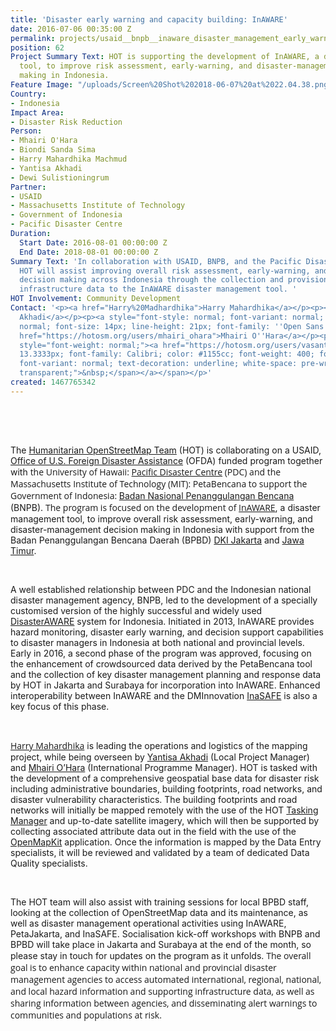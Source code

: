 ```yaml
---
title: 'Disaster early warning and capacity building: InAWARE'
date: 2016-07-06 00:35:00 Z
permalink: projects/usaid__bnpb__inaware_disaster_management_early_warning_and_decision_support_capacity_enhancement_project_in_indonesia
position: 62
Project Summary Text: HOT is supporting the development of InAWARE, a disaster management
  tool, to improve risk assessment, early-warning, and disaster-management decision
  making in Indonesia.
Feature Image: "/uploads/Screen%20Shot%202018-06-07%20at%2022.04.38.png"
Country:
- Indonesia
Impact Area:
- Disaster Risk Reduction
Person:
- Mhairi O'Hara
- Biondi Sanda Sima
- Harry Mahardhika Machmud
- Yantisa Akhadi
- Dewi Sulistioningrum
Partner:
- USAID
- Massachusetts Institute of Technology
- Government of Indonesia
- Pacific Disaster Centre
Duration:
  Start Date: 2016-08-01 00:00:00 Z
  End Date: 2018-08-01 00:00:00 Z
Summary Text: 'In collaboration with USAID, BNPB, and the Pacific Disaster Centre,
  HOT will assist improving overall risk assessment, early-warning, and disaster-management
  decision making across Indonesia through the collection and provision of supporting
  infrastructure data to the InAWARE disaster management tool. '
HOT Involvement: Community Development
Contact: '<p><a href="Harry%20Madhardhika">Harry Mahardhika</a></p><p><a href="https://hotosm.org/users/iyan">Yantisa
  Akhadi</a></p><p><a style="font-style: normal; font-variant: normal; font-weight:
  normal; font-size: 14px; line-height: 21px; font-family: ''Open Sans'', Arial, sans-serif;"
  href="https://hotosm.org/users/mhairi_ohara">Mhairi O''Hara</a></p><p><span id="docs-internal-guid-5b0146ac-bd95-b3a9-b5e1-d7577b7d9ba3"
  style="font-weight: normal;"><a href="https://hotosm.org/users/vasanthi"><span style="font-size:
  13.3333px; font-family: Calibri; color: #1155cc; font-weight: 400; font-style: normal;
  font-variant: normal; text-decoration: underline; white-space: pre-wrap; background-color:
  transparent;">&nbsp;</span></a></span></p>'
created: 1467765342
---
```


<p><span id="docs-internal-guid-62b2c4d3-2d74-788e-3898-a65299fea496" style="font-weight: normal;"><span style="font-size: 15.3333px; font-family: Calibri; color: #232429; background-color: transparent; font-weight: 400; font-style: normal; font-variant-ligatures: normal; font-variant-caps: normal; white-space: pre-wrap;"> </span></span></p><p> </p><p>The <a href="http://openstreetmap.id/en/" target="_blank">Humanitarian OpenStreetMap Team</a> (HOT) is collaborating on a USAID, <a href="https://www.usaid.gov/who-we-are/organization/bureaus/bureau-democracy-conflict-and-humanitarian-assistance/office-us" target="_blank">Office of U.S. Foreign Disaster Assistance</a> (OFDA) funded program together with <span style="font-family: 'Open Sans', Arial, sans-serif; font-size: 14px; font-style: normal; font-variant-ligatures: normal; font-variant-caps: normal; font-weight: normal;">the University of Hawaii: </span><a style="font-style: normal; font-variant-ligatures: normal; font-variant-caps: normal; font-weight: normal; font-size: 14px; font-family: 'Open Sans', Arial, sans-serif;" href="http://www.pdc.org/" target="_blank">Pacific Disaster Centre</a><span style="font-family: 'Open Sans', Arial, sans-serif; font-size: 14px; font-style: normal; font-variant-ligatures: normal; font-variant-caps: normal; font-weight: normal;"> (PDC) and the Massachusetts Institute of Technology (MIT): PetaBencana to support the Government of Indonesia: </span><a href="http://www.bnpb.go.id/" target="_blank">Badan Nasional Penanggulangan Bencana</a> (BNPB). <span style="font-family: 'Open Sans', Arial, sans-serif; font-size: 14px; font-style: normal; font-variant-ligatures: normal; font-variant-caps: normal; font-weight: normal;">The program is focused on the development of </span><a style="font-family: 'Open Sans', Arial, sans-serif; font-size: 14px; font-style: normal; font-variant-ligatures: normal; font-variant-caps: normal; font-weight: normal;" href="http://inaware.bnpb.go.id/inaware/" target="_blank">InAWARE</a>, a disaster management tool, to improve overall risk assessment, early-warning, and disaster-management decision making in Indonesia with support from the Badan Penanggulangan Bencana Daerah (BPBD) <a href="http://bpbd.jakarta.go.id/" target="_blank">DKI Jakarta</a> and <a href="http://bpbd.jatimprov.go.id/" target="_blank">Jawa Timur</a>.</p><p> </p><p>A well established relationship between PDC and the Indonesian national disaster management agency, BNPB, led to the development of a specially customised version of the highly successful and widely used <a href="http://www.pdc.org/solutions/products/disasteraware/" target="_blank">DisasterAWARE</a> system for Indonesia. Initiated in 2013, InAWARE provides hazard monitoring, disaster early warning, and decision support capabilities to disaster managers in Indonesia at both national and provincial levels. Early in 2016, a second phase of the program was approved, focusing on the enhancement of crowdsourced data derived by the PetaBencana tool and the collection of key disaster management planning and response data by HOT in Jakarta and Surabaya for incorporation into InAWARE. Enhanced interoperability between InAWARE and the DMInnovation <a href="http://inasafe.org/">InaSAFE</a> is also a key focus of this phase.</p><p> </p><p><a style="font-family: 'Open Sans', Arial, sans-serif; font-size: 14px; font-style: normal; font-variant-ligatures: normal; font-variant-caps: normal; font-weight: normal;" href="Harry%20Madhardhika">Harry Mahardhika</a> is leading the operations and logistics of the mapping project, while being overseen by <a href="https://hotosm.org/users/iyan" target="_blank">Yantisa Akhadi</a> (Local Project Manager) and <a href="https://hotosm.org/users/mhairi_ohara">Mhairi O’Hara</a> (International Programme Manager). HOT is tasked with the development of a comprehensive geospatial base data for disaster risk including administrative boundaries, building footprints, road networks, and disaster vulnerability characteristics. The building footprints and road networks will initially be mapped remotely with the use of the HOT <a href="http://tasks.hotosm.org/" target="_blank">Tasking Manager</a> and up-to-date satellite imagery, which will then be supported by collecting associated attribute data out in the field with the use of the <a href="http://openmapkit.org/" target="_blank">OpenMapKit</a> application. Once the information is mapped by the Data Entry specialists, it will be reviewed and validated by a team of dedicated Data Quality specialists.</p><p> </p><p>The HOT team will also assist with training sessions for local BPBD staff, looking at the collection of OpenStreetMap data and its maintenance, as well as disaster management operational activities using InAWARE, PetaJakarta, and InaSAFE. Socialisation kick-off workshops with BNPB and BPBD will take place in Jakarta and Surabaya at the end of the month, so please stay in touch for updates on the program as it unfolds. <span style="font-family: 'Open Sans', Arial, sans-serif; font-size: 14px; font-style: normal; font-variant-ligatures: normal; font-variant-caps: normal; font-weight: normal;">The overall goal is to enhance capacity within national and provincial disaster management agencies to access automated international, regional, national, and local hazard information and supporting infrastructure data, as well as sharing information between agencies, and disseminating alert warnings to communities and populations at risk.</span></p><p> </p>